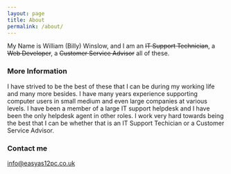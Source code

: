 ```yaml
---
layout: page
title: About
permalink: /about/
---
```


My Name is William (Billy) Winslow, and I am an <strike>IT Support Technician</strike>, a <strike>Web Developer</strike>, a <strike>Customer Service Advisor</strike> all of these.

### More Information

I have strived to be the best of these that I can be during my working life and many more besides. I have many years experience supporting computer users in small medium and even large companies at various levels. I have been a member of a large IT support helpdesk and I have been the only helpdesk agent in other roles. I work very hard towards being the best that I can be whether that is an IT Support Techician or a Customer Service Advisor.

### Contact me

[info@easyas12pc.co.uk](mailto:info@easyas12pc)
